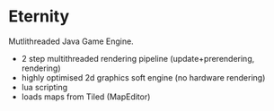 # Eternity
Mutlithreaded Java Game Engine.
- 2 step multithreaded rendering pipeline (update+prerendering, rendering)
- highly optimised 2d graphics soft engine (no hardware rendering)
- lua scripting
- loads maps from Tiled (MapEditor)
